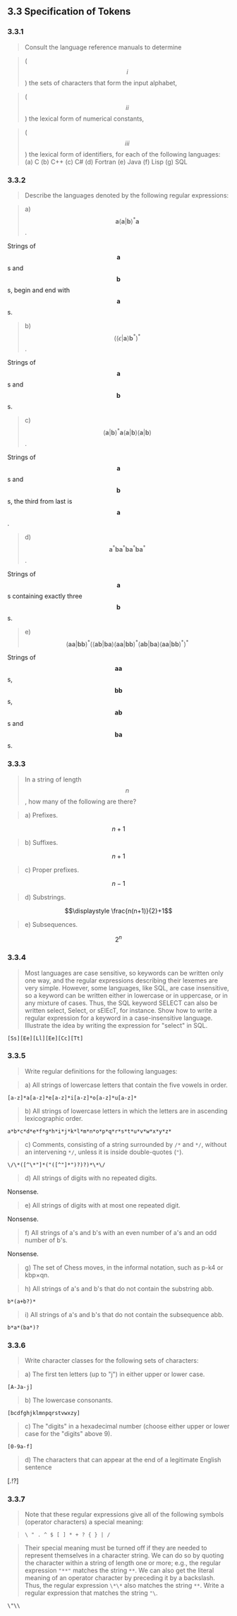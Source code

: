 ## 3.3 Specification of Tokens

### 3.3.1

> Consult the language reference manuals to determine

> ($$i$$) the sets of characters that form the input alphabet,

> ($$ii$$) the lexical form of numerical constants,

> ($$iii$$) the lexical form of identifiers, for each of the following languages:
> (a) C
> (b) C++
> (c) C#
> (d) Fortran
> (e) Java
> (f) Lisp
> (g) SQL

### 3.3.2

> Describe the languages denoted by the following regular expressions:

> a) $$\mathbf{a}(\mathbf{a}|\mathbf{b})^*\mathbf{a}$$.

Strings of $$\mathbf{a}$$s and $$\mathbf{b}$$s, begin and end with $$\mathbf{a}$$s.

> b) $$((ϵ|\mathbf{a})\mathbf{b}^*)^*$$.

Strings of $$\mathbf{a}$$s and $$\mathbf{b}$$s.

> c) $$(\mathbf{a}|\mathbf{b})^*\mathbf{a}(\mathbf{a}|\mathbf{b})(\mathbf{a}|\mathbf{b})$$.

Strings of $$\mathbf{a}$$s and $$\mathbf{b}$$s, the third from last is $$\mathbf{a}$$.

> d) $$\mathbf{a}^*\mathbf{b}\mathbf{a}^*\mathbf{b}\mathbf{a}^*\mathbf{b}\mathbf{a}^*$$.

Strings of $$\mathbf{a}$$s containing exactly three $$\mathbf{b}$$s.

> e) $$(\mathbf{a}\mathbf{a}|\mathbf{b}\mathbf{b})^*((\mathbf{a}\mathbf{b}|\mathbf{b}\mathbf{a})(\mathbf{a}\mathbf{a}|\mathbf{b}\mathbf{b})^*(\mathbf{a}\mathbf{b}|\mathbf{b}\mathbf{a})(\mathbf{a}\mathbf{a}|\mathbf{b}\mathbf{b})^*)^*$$

Strings of $$\mathbf{aa}$$s, $$\mathbf{bb}$$s, $$\mathbf{ab}$$s and $$\mathbf{ba}$$s.

### 3.3.3

> In a string of length $$n$$, how many of the following are there?

> a) Prefixes.

$$n + 1$$

> b) Suffixes.

$$n + 1$$

> c) Proper prefixes.

$$n - 1$$

> d) Substrings.

$$\displaystyle \frac{n(n+1)}{2}+1$$

> e) Subsequences.

$$2^n$$

### 3.3.4

> Most languages are case sensitive, so keywords can be written
only one way, and the regular expressions describing their lexemes are very simple. However, some languages, like SQL, are case insensitive, so a keyword can be written either in lowercase or in uppercase, or in any mixture of cases. Thus, the SQL keyword SELECT can also be written select, Select, or sElEcT, for instance. Show how to write a regular expression for a keyword in a case-insensitive language. Illustrate the idea by writing the expression for "select" in SQL.

`[Ss][Ee][Ll][Ee][Cc][Tt]`

### 3.3.5

> Write regular definitions for the following languages:

> a) All strings of lowercase letters that contain the five vowels in order.

`[a-z]*a[a-z]*e[a-z]*i[a-z]*o[a-z]*u[a-z]*`

> b) All strings of lowercase letters in which the letters are in ascending lexicographic order.

`a*b*c*d*e*f*g*h*i*j*k*l*m*n*o*p*q*r*s*t*u*v*w*x*y*z*`

> c) Comments, consisting of a string surrounded by `/*` and `*/`, without an intervening `*/`, unless it is inside double-quotes (`"`).

`\/\*([^\*"]*("([^"]*")?)?)*\*\/`

> d) All strings of digits with no repeated digits.

Nonsense.

> e) All strings of digits with at most one repeated digit.

Nonsense.

> f) All strings of a's and b's with an even number of a's and an odd number of b's.

Nonsense.

> g) The set of Chess moves, in the informal notation, such as p-k4 or kbp×qn.

> h) All strings of a's and b's that do not contain the substring abb.

`b*(a+b?)*`

> i) All strings of a's and b's that do not contain the subsequence abb.

`b*a*(ba*)?`

### 3.3.6 

> Write character classes for the following sets of characters:

> a) The first ten letters (up to "j") in either upper or lower case.

`[A-Ja-j]`

> b) The lowercase consonants.

`[bcdfghjklmnpqrstvwxzy]`

> c) The "digits" in a hexadecimal number (choose either upper or lower case for the "digits" above 9).

`[0-9a-f]`

> d) The characters that can appear at the end of a legitimate English sentence

[.!?]

### 3.3.7 

> Note that these regular expressions give all of the following symbols (operator characters) a special meaning:

> `\ " . ^ $ [ ] * + ? { } | /`

> Their special meaning must be turned off if they are needed to represent themselves in a character string. We can do so by quoting the character within a string of length one or more; e.g., the regular expression `"**"` matches the string `**`. We can also get the literal meaning of an operator character by preceding
it by a backslash. Thus, the regular expression `\*\*` also matches the string `**`. Write a regular expression that matches the string `"\`.

`\"\\`
